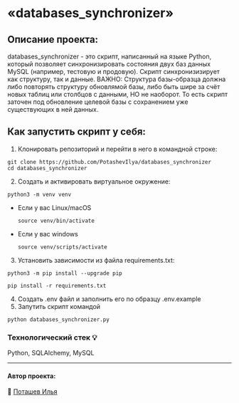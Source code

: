 # «databases_synchronizer»

## Описание проекта: 
databases_synchronizer - это скрипт, написанный на языке Python, который позволяет синхронизировать состояния двух баз данных MySQL (например, тестовую и продовую). Скрипт синхронизизирует как структуру, так и данные. 
ВАЖНО: Структура базы-образца должна либо повторять структуру обновлямой базы, либо быть шире за счёт новых таблиц или столбцов с данными, НО не наоборот. То есть скрипт заточен под обновление целевой базы с сохранением уже существующих в ней данных. 

## Как запустить скрипт у себя:
1. Клонировать репозиторий и перейти в него в командной строке:

```
git clone https://github.com/PotashevIlya/databases_synchronizer
cd databases_synchronizer
```
2. Cоздать и активировать виртуальное окружение:

```
python3 -m venv venv
```

* Если у вас Linux/macOS

    ```
    source venv/bin/activate
    ```

* Если у вас windows

    ```
    source venv/scripts/activate
    ```
3. Установить зависимости из файла requirements.txt:

```
python3 -m pip install --upgrade pip
```

```
pip install -r requirements.txt
```
4. Создать .env файл и заполнить его по образцу .env.example
5. Запутить скрипт командой
```
python databases_synchronizer.py
```
### Технологический стек :bulb:
Python, SQLAlchemy, MySQL
___  
#### Автор проекта:  
:small_orange_diamond: [Поташев Илья](https://github.com/PotashevIlya) 
